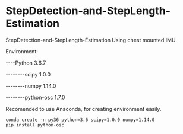 # StepDetection-and-StepLength-Estimation

 StepDetection-and-StepLength-Estimation Using chest mounted IMU.

Environment:

----Python 3.6.7

--------scipy 1.0.0

--------numpy 1.14.0

--------python-osc 1.7.0

Recomended to use Anaconda, for creating environment easily.

```
conda create -n py36 python=3.6 scipy=1.0.0 numpy=1.14.0 
pip install python-osc
```

